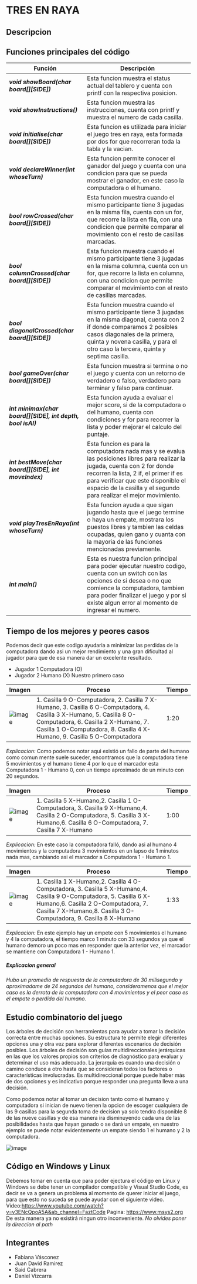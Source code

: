 # ****TRES EN RAYA****

## Descripcion


## Funciones principales del código
| **Función** | **Descripción** |
|--|--|
|***void showBoard(char board[][SIDE])***| Esta funcion muestra el status actual del tablero y cuenta con printf con la respectiva posicion. |
|***void showInstructions()***| Esta funcion muestra las instrucciones, cuenta con printf y muestra el numero de cada casilla.|
|***void initialise(char board[][SIDE])***| Esta funcion es utilizada para iniciar el juego tres en raya, esta formada por dos for que recorreran toda la tabla y la vacian. |
|***void declareWinner(int whoseTurn)***| Esta funcion permite conocer el ganador del juego y cuenta con una condicion para que se pueda mostrar el ganador, en este caso la computadora o el humano.|
|***bool rowCrossed(char board[][SIDE])***| Esta funcion muestra cuando el mismo participante tiene 3 jugadas en la misma fila, cuenta con un for, que recorre la lista en fila, con una condicion que permite comparar el movimiento con el resto de casillas marcadas.|
|***bool columnCrossed(char board[][SIDE])***| Esta funcion muestra cuando el mismo participante tiene 3 jugadas en la misma columna, cuenta con un for, que recorre la lista en columna, con una condicion que permite comparar el movimiento con el resto de casillas marcadas. |
|***bool diagonalCrossed(char board[][SIDE])***| Esta funcion muestra cuando el mismo participante tiene 3 jugadas en la misma diagonal, cuenta con 2 if donde comparamos 2 posibles casos diagonales de la primera, quinta y novena casilla, y para el otro caso la tercera, quinta y septima casilla.|
|***bool gameOver(char board[][SIDE])***| Esta funcion muestra si termina o no el juego y cuenta con un retorno de verdadero o falso, verdadero para terminar y falso para continuar.|
|***int minimax(char board[][SIDE], int depth, bool isAI)***| Esta funcion ayuda a evaluar el mejor score, si de la computadora o del humano, cuenta con condiciones y for para recorrer la lista y poder mejorar el calculo del puntaje. |
|***int bestMove(char board[][SIDE], int moveIndex)***| Esta funcion es para la computadora nada mas y se evalua las posiciones libres para realizar la jugada, cuenta con 2 for donde recorren la lista, 2 if, el primer if es para verificar que este disponible el espacio de la casilla y el segundo para realizar el mejor movimiento.|
|***void playTresEnRaya(int whoseTurn)***| Esta funcion ayuda a que sigan jugando hasta que el juego termine o haya un empate, mostrara los puestos libres y tambien las celdas ocupadas, quien gano y cuanta con la mayoria de las funciones mencionadas previamente. |
|***int main()***| Esta es nuestra funcion principal para poder ejecutar nuestro codigo, cuenta con un switch con las opciones de si desea o no que comience la computadora, tambien para poder finalizar el juego y por si existe algun error al momento de ingresar el numero. | 

## Tiempo de los mejores y peores casos 
Podemos decir que este codigo ayudaria a minimizar las perdidas de la computadora dando asi un mejor rendimiento y una gran dificultad al jugador para que de esa manera dar un excelente resultado.
- Jugador 1 Computadora (O)
- Jugador 2 Humano (X)
Nuestro primero caso

| **Imagen** |**Proceso**| **Tiempo**|
|--|--|--|
|![image](https://upload.wikimedia.org/wikipedia/commons/3/32/Tic_tac_toe.svg)|1. Casilla 9 O-Computadora, 2. Casilla 7 X-Humano, 3. Casilla 6 O-Computadora, 4. Casilla 3 X-Humano, 5. Casilla 8 O-Computadora, 6. Casilla 2 X-Humano, 7. Casilla 1 O-Computadora, 8. Casilla 4 X-Humano, 9. Casilla 5 O-Computadora | 1:20|

*Explicacion:* Como podemos notar aqui existió un fallo de parte del humano como comun mente suele suceder, encontramos que la computadora tiene 5 movimientos y el humano tiene 4 por lo que el marcador esta Computadora 1 - Humano 0, con un tiempo aproximado de un minuto con 20 segundos.

| **Imagen** |**Proceso**| **Tiempo**|
|--|--|--|
|![image](https://user-images.githubusercontent.com/121835070/210359071-db631cea-00b3-4717-a007-504d75cec646.png)|1. Casilla 5 X-Humano,2. Casilla 1 O-Computadora, 3. Casilla 9 X-Humano,4. Casilla 2 O-Computadora, 5. Casilla 3 X-Humano,6. Casilla 6 O-Computadora, 7. Casilla 7 X-Humano| 1:00|

*Explicacion:* En este caso la computadora falló, dando asi al humano 4 movimientos y la computadora 3 movimientos en un lapso de 1 minutos nada mas, cambiando asi el marcador a Computadora 1 - Humano 1.

| **Imagen** |**Proceso**| **Tiempo**|
|--|--|--|
|![image](https://user-images.githubusercontent.com/121835070/210361578-4a5da31d-15a5-4e75-9808-140073c9e9f3.png)|1. Casilla 1 X-Humano,2. Casilla 4 O-Computadora, 3. Casilla 5 X-Humano,4. Casilla 9 O-Computadora, 5. Casilla 6 X-Humano,6. Casilla 2 O-Computadora, 7. Casilla 7 X-Humano,8. Casilla 3 O-Computadora, 9. Casilla 8 X-Humano| 1:33|

*Explicacion:* En este ejemplo hay un empete con 5 movimientos el humano y 4 la computadora, el tiempo marco 1 minuto con 33 segundos ya que el humano demoro un poco mas en responder que la anterior vez, el marcador se mantiene con Computadora 1 - Humano 1.

##### Explicacion general
*Hubo un promedio de respuesta de la computadora de 30 milisegundo y aproximadame de 24 segundos del humano, consideramenos que el mejor caso es la derrota de la computadora con 4 movimientos y el peor caso es el empate o perdida del humano.*

## Estudio combinatorio del juego
Los árboles de decisión son herramientas para ayudar a tomar la decisión correcta entre muchas opciones. Su estructura te permite elegir diferentes opciones una y otra vez para explorar diferentes escenarios de decisión posibles. Los árboles de decisión son guías multidireccionales jerárquicas en las que los valores propios son criterios de diagnóstico para evaluar y determinar el uso más adecuado. La jerarquía es cuando una decisión o camino conduce a otro hasta que se consideran todos los factores o características involucradas. Es multidireccional porque puede haber más de dos opciones y es indicativo porque responder una pregunta lleva a una decisión.

Como podemos notar al tomar un decision tanto como el humano y computadora si inician de nuevo tienen la opcion de escoger cualquiera de las 9 casillas para la segunda toma de decision ya solo tendra disponible 8 de las nueve casillas y de esa manera ira disminuyendo cada una de las posibilidades hasta que hayan ganado o se dará un empate, en nuestro ejemplo se puede notar evidentemente un empate siendo 1 el humano y 2 la computadora.

![image](https://user-images.githubusercontent.com/121835070/210329562-af6a9870-9403-4462-ba82-e72020aee4d4.png)


## Código en Windows y Linux
Debemos tomar en cuenta que para poder ejectura el código en Linux y Windows se debe tener un compilador compatible y Visual Studio Code, es decir se va a genera un problema al momento de querer iniciar el juego, para que esto no suceda se puede ayudar con el siguiente video.
Video:https://www.youtube.com/watch?v=v3ENcQpoA5A&ab_channel=FaztCode
Pagina: https://www.msys2.org
De esta manera ya no existirá ningun otro inconveniente.
*No olvides poner la direccion al path*

## Integrantes
- Fabiana Vásconez
- Juan David Ramirez
- Said Cabrera
- Daniel Vizcarra

